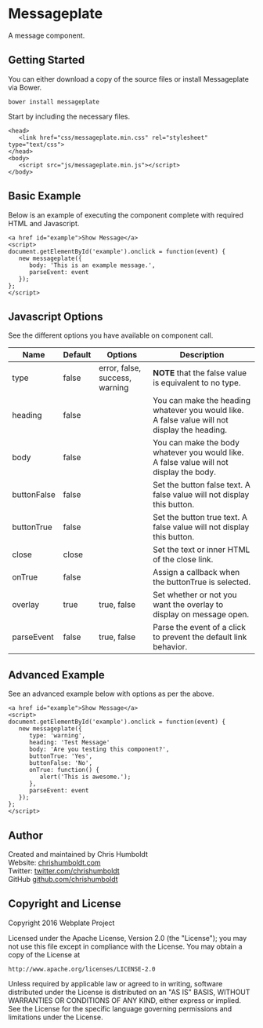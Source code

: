 # Messageplate
A message component.

## Getting Started
You can either download a copy of the source files or install Messageplate via Bower.

```
bower install messageplate
```

Start by including the necessary files.

```
<head>
   <link href="css/messageplate.min.css" rel="stylesheet" type="text/css">
</head>
<body>
   <script src="js/messageplate.min.js"></script>
</body>
```

## Basic Example
Below is an example of executing the component complete with required HTML and Javascript.

```
<a href id="example">Show Message</a>
<script>
document.getElementById('example').onclick = function(event) {
   new messageplate({
      body: 'This is an example message.',
      parseEvent: event
   });
};
</script>
```

## Javascript Options
See the different options you have available on component call.

Name | Default | Options | Description
---- | ---- | ---- | ----
type | false | error, false, success, warning | **NOTE** that the false value is equivalent to no type.
heading | false | | You can make the heading whatever you would like. A false value will not display the heading.
body | false | | You can make the body whatever you would like. A false value will not display the body.
buttonFalse | false | | Set the button false text. A false value will not display this button.
buttonTrue | false | | Set the button true text. A false value will not display this button.
close | close | | Set the text or inner HTML of the close link.
onTrue | false | | Assign a callback when the buttonTrue is selected.
overlay | true | true, false | Set whether or not you want the overlay to display on message open.
parseEvent | false | true, false | Parse the event of a click to prevent the default link behavior.

## Advanced Example
See an advanced example below with options as per the above.

```
<a href id="example">Show Message</a>
<script>
document.getElementById('example').onclick = function(event) {
   new messageplate({
      type: 'warning',
      heading: 'Test Message'
      body: 'Are you testing this component?',
      buttonTrue: 'Yes',
      buttonFalse: 'No',
      onTrue: function() {
         alert('This is awesome.');
      },
      parseEvent: event
   });
};
</script>
```

## Author
Created and maintained by Chris Humboldt<br>
Website: <a href="http://chrishumboldt.com/">chrishumboldt.com</a><br>
Twitter: <a href="https://twitter.com/chrishumboldt">twitter.com/chrishumboldt</a><br>
GitHub <a href="https://github.com/chrishumboldt">github.com/chrishumboldt</a><br>

## Copyright and License
Copyright 2016 Webplate Project

Licensed under the Apache License, Version 2.0 (the "License");
you may not use this file except in compliance with the License.
You may obtain a copy of the License at

    http://www.apache.org/licenses/LICENSE-2.0

Unless required by applicable law or agreed to in writing, software
distributed under the License is distributed on an "AS IS" BASIS,
WITHOUT WARRANTIES OR CONDITIONS OF ANY KIND, either express or implied.
See the License for the specific language governing permissions and
limitations under the License.

